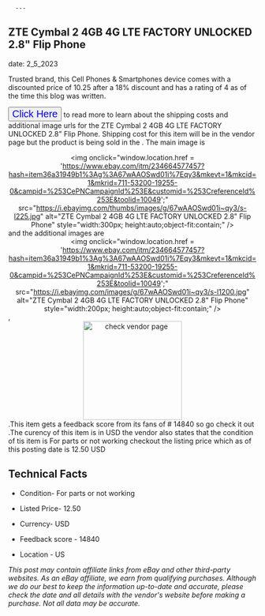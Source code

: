  
      ---
      

 ## ZTE Cymbal 2 4GB 4G LTE FACTORY UNLOCKED 2.8" Flip Phone 

 

      

date: 2_5_2023
     

    
      

Trusted brand, this Cell Phones & Smartphones device comes with a discounted price of 10.25 after a 18% discount and has a rating of  4 as of the time this blog was written.

 <button style="font-size:20px;color:blue" onclick="window.location.href = 'https://www.ebay.com/itm/234664577457?hash=item36a31949b1%3Ag%3A67wAAOSwd01i%7Eqy3&mkevt=1&mkcid=1&mkrid=711-53200-19255-0&campid=%253CePNCampaignId%253E&customid=%253CreferenceId%253E&toolid=10049'">Click Here</button>  to read more to learn about the shipping costs and additional image urls for the ZTE Cymbal 2 4GB 4G LTE FACTORY UNLOCKED 2.8" Flip Phone. Shipping cost for this item will be in the vendor page but the product is being sold in the . The main image is <div style="text-align:center;"><img onclick="window.location.href = 'https://www.ebay.com/itm/234664577457?hash=item36a31949b1%3Ag%3A67wAAOSwd01i%7Eqy3&mkevt=1&mkcid=1&mkrid=711-53200-19255-0&campid=%253CePNCampaignId%253E&customid=%253CreferenceId%253E&toolid=10049';" src="https://i.ebayimg.com/thumbs/images/g/67wAAOSwd01i~qy3/s-l225.jpg" alt="ZTE Cymbal 2 4GB 4G LTE FACTORY UNLOCKED 2.8" Flip Phone" style="width:300px; height:auto;object-fit:contain;" /></div> and the additional images are <div style="text-align:center;"><img onclick="window.location.href = 'https://www.ebay.com/itm/234664577457?hash=item36a31949b1%3Ag%3A67wAAOSwd01i%7Eqy3&mkevt=1&mkcid=1&mkrid=711-53200-19255-0&campid=%253CePNCampaignId%253E&customid=%253CreferenceId%253E&toolid=10049';" src="https://i.ebayimg.com/images/g/67wAAOSwd01i~qy3/s-l1200.jpg" alt="ZTE Cymbal 2 4GB 4G LTE FACTORY UNLOCKED 2.8" Flip Phone" style="width:200px; height:auto;object-fit:contain;" /></div>,<div style="text-align:center;"><img onclick="window.location.href = 'https://www.ebay.com/itm/234664577457?hash=item36a31949b1%3Ag%3A67wAAOSwd01i%7Eqy3&mkevt=1&mkcid=1&mkrid=711-53200-19255-0&campid=%253CePNCampaignId%253E&customid=%253CreferenceId%253E&toolid=10049';" src="https://origin-galleryplus.ebayimg.com/ws/web/234664577457_2_0_1/225x225.jpg,https://origin-galleryplus.ebayimg.com/ws/web/234664577457_3_0_1/225x225.jpg,https://origin-galleryplus.ebayimg.com/ws/web/234664577457_4_0_1/225x225.jpg,https://origin-galleryplus.ebayimg.com/ws/web/234664577457_5_0_1/225x225.jpg,https://origin-galleryplus.ebayimg.com/ws/web/234664577457_6_0_1/225x225.jpg,https://origin-galleryplus.ebayimg.com/ws/web/234664577457_7_0_1/225x225.jpg,https://origin-galleryplus.ebayimg.com/ws/web/234664577457_8_0_1/225x225.jpg,https://origin-galleryplus.ebayimg.com/ws/web/234664577457_9_0_1/225x225.jpg" alt="check vendor page" style="width:200px; height:auto;object-fit:contain;"/></div>.This item gets a feedback score from its fans of # 14840 so go check it out .The curency of this item is in USD the vendor also states that the condition of tis item is For parts or not working checkout the listing price which as of this posting date is  12.50 USD 


      
      

 ## Technical Facts 



      

 - Condition- For parts or not working 


      

 - Listed Price- 12.50 


      

 - Currency- USD 


      

 - Feedback score - 14840 


      

 - Location - US 



      

*_This post may contain affiliate links from eBay and other third-party websites. As an eBay affiliate, we earn from qualifying purchases. Although we do our best to keep the information up-to-date and accurate, please check the date and all details with the vendor's website before making a purchase. Not all data may be accurate._*



      
      